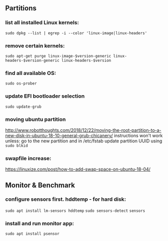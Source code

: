 ## Partitions

### list all installed Linux kernels:
```sudo dpkg --list | egrep -i --color 'linux-image|linux-headers'```

### remove certain kernels:
```sudo apt-get purge linux-image-$version-generic linux-headers-$version-generic linux-headers-$version```

### find all available OS:
```sudo os-prober```

### update EFI bootloader selection
```sudo update-grub```

### moving ubuntu partition
http://www.robotthoughts.com/2018/12/22/moving-the-root-partition-to-a-new-disk-in-ubuntu-18-10-general-grub-chicanery/
instructions won't work unless: go to the new partition and in /etc/fstab update partition UUID using ```sudo blkid```

### swapfile increase:
https://linuxize.com/post/how-to-add-swap-space-on-ubuntu-18-04/

## Monitor & Benchmark

### configure sensors first. hddtemp - for hard disk:
```sudo apt install lm-sensors hddtemp```
```sudo sensors-detect```
```sensors```

### install and run monitor app:
```sudo apt install psensor```
